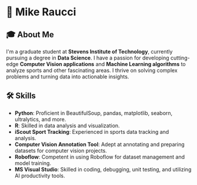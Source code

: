 # 👋 Mike Raucci

## 🎓 About Me
I'm a graduate student at **Stevens Institute of Technology**, currently pursuing a degree in **Data Science**. I have a passion for developing cutting-edge **Computer Vision applications** and **Machine Learning algorithms** to analyze sports and other fascinating areas. I thrive on solving complex problems and turning data into actionable insights.

## 🛠️ Skills
- **Python**: Proficient in BeautifulSoup, pandas, matplotlib, seaborn, ultralytics, and more.
- **R**: Skilled in data analysis and visualization.
- **iScout Sport Tracking**: Experienced in sports data tracking and analysis.
- **Computer Vision Annotation Tool**: Adept at annotating and preparing datasets for computer vision projects.
- **Roboflow**: Competent in using Roboflow for dataset management and model training.
- **MS Visual Studio**: Skilled in coding, debugging, unit testing, and utilizing AI productivity tools. 
